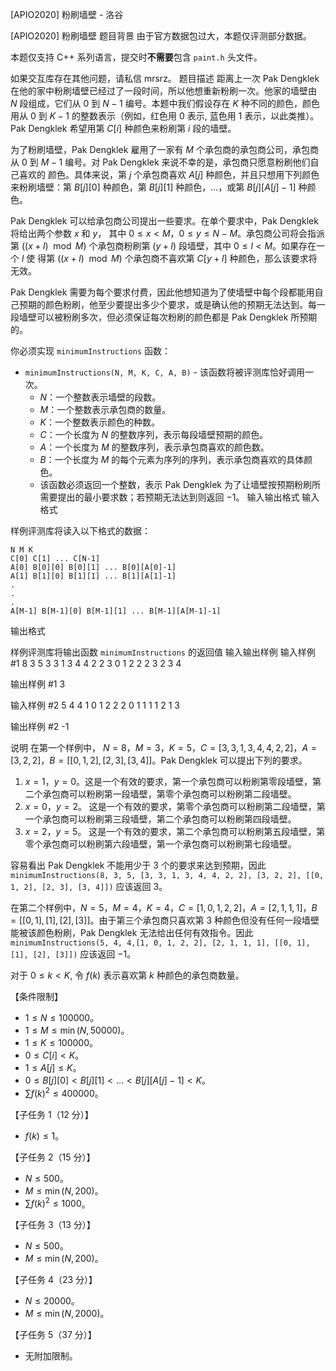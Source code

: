 



[APIO2020] 粉刷墙壁 - 洛谷














[APIO2020] 粉刷墙壁
题目背景
由于官方数据包过大，本题仅评测部分数据。

本题仅支持 C++ 系列语言，提交时**不需要**包含 `paint.h` 头文件。

如果交互库存在其他问题，请私信 mrsrz。
题目描述
距离上一次 Pak Dengklek 在他的家中粉刷墙壁已经过了一段时间，所以他想重新粉刷一次。他家的墙壁由 $N$ 段组成，它们从 $0$ 到 $N - 1$ 编号。本题中我们假设存在 $K$ 种不同的颜色，颜色用从 $0$ 到 $K - 1$ 的整数表示（例如，红色用 $0$ 表示, 蓝色用 $1$ 表示，以此类推）。Pak Dengklek 希望用第 $C[i]$ 种颜色来粉刷第 $i$ 段的墙壁。

为了粉刷墙壁，Pak Dengklek 雇用了一家有 $M$ 个承包商的承包商公司，承包商从 $0$ 到 $M - 1$ 编号。对 Pak Dengklek 来说不幸的是，承包商只愿意粉刷他们自己喜欢的
颜色。具体来说，第 $j$ 个承包商喜欢 $A[j]$ 种颜色，并且只想用下列颜色来粉刷墙壁：第 $B[j][0]$ 种颜色，第 $B[j][1]$ 种颜色，$\dots$，或第 $B[j][A[j] − 1]$ 种颜色。

Pak Dengklek 可以给承包商公司提出一些要求。在单个要求中，Pak Dengklek 将给出两个参数 $x$ 和 $y$， 其中 $0 \leq x < M$，$0 \leq y \leq N - M$。承包商公司将会指派第 $((x + l) \mod M)$ 个承包商粉刷第 $(y + l)$ 段墙壁，其中 $0 \leq l < M$。如果存在一个 $l$ 使
得第 $((x + l) \mod M)$ 个承包商不喜欢第 $C[y + l]$ 种颜色，那么该要求将无效。

Pak Dengklek 需要为每个要求付费，因此他想知道为了使墙壁中每个段都能用自己预期的颜色粉刷，他至少要提出多少个要求，或是确认他的预期无法达到。每一段墙壁可以被粉刷多次，但必须保证每次粉刷的颜色都是 Pak Dengklek 所预期的。

你必须实现 `minimumInstructions` 函数：

- `minimumInstructions(N, M, K, C, A, B)` - 该函数将被评测库恰好调用一次。
	- $N$：一个整数表示墙壁的段数。
	- $M$：一个整数表示承包商的数量。
	- $K$：一个整数表示颜色的种数。
	- $C$：一个长度为 $N$ 的整数序列，表示每段墙壁预期的颜色。
	- $A$：一个长度为 $M$ 的整数序列，表示承包商喜欢的颜色数。
	- $B$：一个长度为 $M$ 的每个元素为序列的序列，表示承包商喜欢的具体颜色。
	- 该函数必须返回一个整数，表示 Pak Dengklek 为了让墙壁按预期粉刷所需要提出的最小要求数；若预期无法达到则返回 $-1$。
输入输出格式
输入格式

样例评测库将读入以下格式的数据：
```
N M K
C[0] C[1] ... C[N-1]
A[0] B[0][0] B[0][1] ... B[0][A[0]-1]
A[1] B[1][0] B[1][1] ... B[1][A[1]-1]
.
.
.
A[M-1] B[M-1][0] B[M-1][1] ... B[M-1][A[M-1]-1]
```
输出格式

样例评测库将输出函数 `minimumInstructions` 的返回值
输入输出样例
输入样例 #1
8 3 5
3 3 1 3 4 4 2 2
3 0 1 2
2 2 3
2 3 4

输出样例 #1
3

输入样例 #2
5 4 4
1 0 1 2 2
2 0 1
1 1
1 2
1 3

输出样例 #2
-1

说明
在第一个样例中， $N = 8$，$M = 3$，$K = 5$，$C = [3, 3, 1, 3, 4, 4, 2, 2]$，$A = [3, 2, 2]$，$B = [[0, 1, 2], [2, 3], [3, 4]]$。Pak Dengklek 可以提出下列的要求。

1. $x = 1$，$y = 0$。这是一个有效的要求，第一个承包商可以粉刷第零段墙壁，第二个承包商可以粉刷第一段墙壁，第零个承包商可以粉刷第二段墙壁。
2. $x = 0$，$y = 2$。 这是一个有效的要求，第零个承包商可以粉刷第二段墙壁，第一个承包商可以粉刷第三段墙壁，第二个承包商可以粉刷第四段墙壁。
3. $x = 2$，$y = 5$。 这是一个有效的要求，第二个承包商可以粉刷第五段墙壁，第零个承包商可以粉刷第六段墙壁，第一个承包商可以粉刷第七段墙壁。

容易看出 Pak Dengklek 不能用少于 $3$ 个的要求来达到预期，因此 `minimumInstructions(8, 3, 5, [3, 3, 1, 3, 4, 4, 2, 2], [3, 2, 2], [[0, 1, 2], [2, 3], [3,
4]])` 应该返回 $3$。

在第二个样例中，$N = 5$，$M = 4$，$K = 4$，$C = [1, 0, 1, 2, 2]$，$A = [2, 1, 1, 1]$，$B =
[[0, 1], [1], [2], [3]]$。由于第三个承包商只喜欢第 $3$ 种颜色但没有任何一段墙壁能被该颜色粉刷，Pak Dengklek 无法给出任何有效指令。因此`minimumInstructions(5, 4, 4,[1, 0, 1, 2, 2], [2, 1, 1, 1], [[0, 1], [1], [2], [3]])` 应该返回 $-1$。

对于 $0 \leq k < K$, 令 $f(k)$ 表示喜欢第 $k$ 种颜色的承包商数量。

【条件限制】

- $1 \leq N \leq 100 000$。
- $1 \leq M \leq \min(N, 50 000)$。
- $1 \leq K \leq 100 000$。
- $0 \leq C[i] < K$。
- $1 \leq A[j] \leq K$。
- $0 \leq B[j][0] < B[j][1] < \dots < B[j][A[j] − 1] < K$。
- $\sum f(k)^2 \leq 400 000$。

【子任务 $1$（$12$ 分）】

- $f(k) \leq 1$。

【子任务 $2$（$15$ 分）】

- $N \leq 500$。
- $M \leq \min(N, 200)$。
- $\sum f(k)^2 \leq 1 000$。

【子任务 $3$（$13$ 分）】

- $N \leq 500$。
- $M \leq \min(N, 200)$。

【子任务 $4$（$23$ 分）】

- $N \leq 20 000$。
- $M \leq \min(N, 2 000)$。

【子任务 $5$（$37$ 分）】

- 无附加限制。






